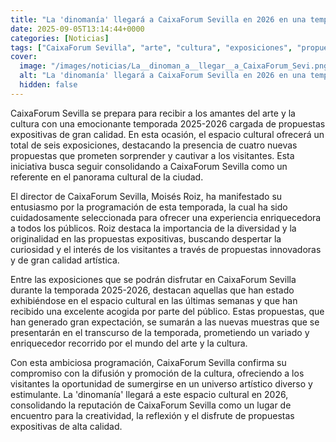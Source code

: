 ```yaml
---
title: "La 'dinomanía' llegará a CaixaForum Sevilla en 2026 en una temporada con cuatro grandes exposiciones"
date: 2025-09-05T13:14:44+0000
categories: [Noticias]
tags: ["CaixaForum Sevilla", "arte", "cultura", "exposiciones", "propuestas", "temporada", "calidad", "diversidad", "originalidad", "innovadoras", "difusión", "promoción", "universo artístico."]
cover:
  image: "/images/noticias/La__dinoman_a__llegar__a_CaixaForum_Sevi.png"
  alt: "La 'dinomanía' llegará a CaixaForum Sevilla en 2026 en una temporada con cuatro grandes exposiciones"
  hidden: false
---
```


CaixaForum Sevilla se prepara para recibir a los amantes del arte y la cultura con una emocionante temporada 2025-2026 cargada de propuestas expositivas de gran calidad. En esta ocasión, el espacio cultural ofrecerá un total de seis exposiciones, destacando la presencia de cuatro nuevas propuestas que prometen sorprender y cautivar a los visitantes. Esta iniciativa busca seguir consolidando a CaixaForum Sevilla como un referente en el panorama cultural de la ciudad.

El director de CaixaForum Sevilla, Moisés Roiz, ha manifestado su entusiasmo por la programación de esta temporada, la cual ha sido cuidadosamente seleccionada para ofrecer una experiencia enriquecedora a todos los públicos. Roiz destaca la importancia de la diversidad y la originalidad en las propuestas expositivas, buscando despertar la curiosidad y el interés de los visitantes a través de propuestas innovadoras y de gran calidad artística.

Entre las exposiciones que se podrán disfrutar en CaixaForum Sevilla durante la temporada 2025-2026, destacan aquellas que han estado exhibiéndose en el espacio cultural en las últimas semanas y que han recibido una excelente acogida por parte del público. Estas propuestas, que han generado gran expectación, se sumarán a las nuevas muestras que se presentarán en el transcurso de la temporada, prometiendo un variado y enriquecedor recorrido por el mundo del arte y la cultura.

Con esta ambiciosa programación, CaixaForum Sevilla confirma su compromiso con la difusión y promoción de la cultura, ofreciendo a los visitantes la oportunidad de sumergirse en un universo artístico diverso y estimulante. La 'dinomanía' llegará a este espacio cultural en 2026, consolidando la reputación de CaixaForum Sevilla como un lugar de encuentro para la creatividad, la reflexión y el disfrute de propuestas expositivas de alta calidad.

